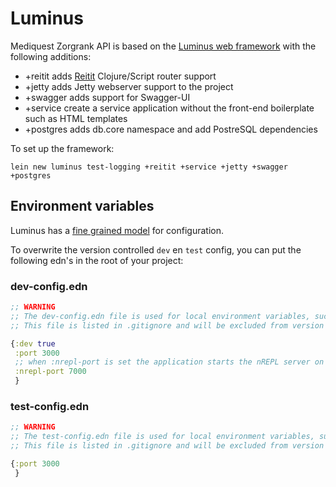 # Luminus

Mediquest Zorgrank API is based on the [Luminus web framework][1] with the following additions:

* +reitit adds [Reitit][2] Clojure/Script router support
* +jetty adds Jetty webserver support to the project
* +swagger adds support for Swagger-UI
* +service create a service application without the front-end boilerplate such as HTML templates
* +postgres adds db.core namespace and add PostreSQL dependencies

To set up the framework:

    lein new luminus test-logging +reitit +service +jetty +swagger +postgres

## Environment variables

Luminus has a [fine grained model][3] for configuration.

To overwrite the version controlled `dev` en `test` config, you can put the following edn's in the root of your project:

### dev-config.edn

``` clojure
;; WARNING
;; The dev-config.edn file is used for local environment variables, such as database credentials.
;; This file is listed in .gitignore and will be excluded from version control by Git.

{:dev true
 :port 3000
 ;; when :nrepl-port is set the application starts the nREPL server on load
 :nrepl-port 7000
 }
```

### test-config.edn

``` clojure
;; WARNING
;; The test-config.edn file is used for local environment variables, such as database credentials.
;; This file is listed in .gitignore and will be excluded from version control by Git.

{:port 3000
 }
```

[1]: http://www.luminusweb.net/docs/profiles.html
[2]: https://github.com/metosin/reitit/
[3]: http://www.luminusweb.net/docs/environment.html
